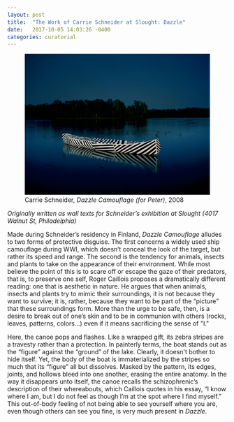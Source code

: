```yaml
---
layout: post
title:  "The Work of Carrie Schneider at Slought: Dazzle"
date:   2017-10-05 14:03:26 -0400
categories: curatorial
---
```

<figure>
  <img src="/assets/schneider-dazzle.jpg" alt="schneider-dazzle.jpg" width="600">
  <figcaption class="caption">Carrie Schneider, <em>Dazzle Camouflage (for Peter)</em>, 2008</figcaption>
</figure>

<!--excerpt.start-->
<em>Originally written as wall texts for Schneider’s exhibition at Slought (4017 Walnut St, Philadelphia)</em>

Made during Schneider’s residency in Finland, <em>Dazzle Camouflage</em> alludes to two forms of protective disguise.
The first concerns a widely used ship camouflage during WWI, which doesn’t conceal the look of the target, but rather<!--excerpt.end--> its speed and range.
The second is the tendency for animals, insects and plants to take on the appearance of their environment. While most believe the point of this
is to scare off or escape the gaze of their predators, that is, to preserve one self, Roger Caillois proposes a dramatically different reading:
one that is aesthetic in nature. He argues that when animals, insects and plants try to mimic their surroundings, it is not because they want
to survive; it is, rather, because they want to be part of the “picture” that these surroundings form. More than the urge to be safe, then,
is a desire to break out of one’s skin and to be in communion with others (rocks, leaves, patterns, colors...) even if it means sacrificing
the sense of "I."

Here, the canoe pops and flashes. Like a wrapped gift, its zebra stripes are a travesty rather than a protection.  In painterly terms, the boat
stands out as the “figure” against the “ground” of the lake. Clearly, it doesn't bother to hide itself. Yet, the body of the boat is
immaterialized by the stripes so much that its “figure” all but dissolves. Masked by the pattern, its edges, joints, and hollows bleed into
one another, erasing the entire anatomy. In the way it disappears unto itself, the canoe recalls the schizophrenic’s description of their
whereabouts, which Caillois quotes in his essay, “I know where I am, but I do not feel as though I’m at the spot where I find myself.” This
out-of-body feeling of not being able to see yourself where you are, even though others can see you fine, is very much present in <em>Dazzle</em>.
